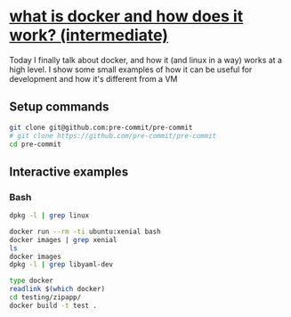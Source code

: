 # [what is docker and how does it work? (intermediate)](https://youtu.be/tWvQAxkMaWs)

Today I finally talk about docker, and how it (and linux in a way) works at a high level.  I show some small examples of how it can be useful for development and how it's different from a VM

## Setup commands

```bash
git clone git@github.com:pre-commit/pre-commit
# git clone https://github.com/pre-commit/pre-commit
cd pre-commit
```

## Interactive examples

### Bash

```bash
dpkg -l | grep linux

docker run --rm -ti ubuntu:xenial bash
docker images | grep xenial
ls
docker images
dpkg -l | grep libyaml-dev

type docker
readlink $(which docker)
cd testing/zipapp/
docker build -t test .
```
